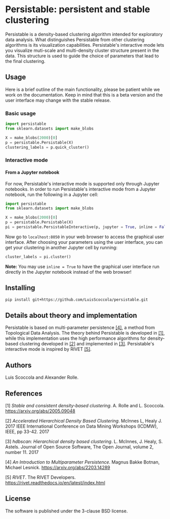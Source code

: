 # Persistable: persistent and stable clustering

Persistable is a density-based clustering algorithm intended for exploratory data analysis.
What distinguishes Persistable from other clustering algorithms is its visualization capabilities.
Persistable's interactive mode lets you visualize muti-scale and multi-density cluster structure present in the data.
This structure is used to guide the choice of parameters that lead to the final clustering.


## Usage

Here is a brief outline of the main functionality, please be patient while we work on the documentation.
Keep in mind that this is a beta version and the user interface may change with the stable release.

### Basic usage

```python
import persistable
from sklearn.datasets import make_blobs

X = make_blobs(2000)[0]
p = persistable.Persistable(X)
clustering_labels = p.quick_cluster()
```


### Interactive mode 

#### From a Jupyter notebook

For now, Persistable's interactive mode is supported only through Jupyter notebooks.
In order to run Persistable's interactive mode from a Jupyter notebook, run the following in a Jupyter cell:

```python
import persistable
from sklearn.datasets import make_blobs

X = make_blobs(2000)[0]
p = persistable.Persistable(X)
pi = persistable.PersistableInteractive(p, jupyter = True, inline = False)
```

Now go to `localhost:8050` in your web browser to access the graphical user interface.
After choosing your parameters using the user interface, you can get your clustering in another Jupyter cell by running:

```python
cluster_labels = pi.cluster()
```

**Note:** You may use `inline = True` to have the graphical user interface run directly in the Jupyter notebook instead of the web browser!


<!---
#### From a Python script

```python
import persistable
from sklearn.datasets import make_blobs

X = make_blobs(2000)[0]
p = persistable.Persistable(X)
pi = persistable.PersistableInteractive(p)
# will wait until you close the GUI
cluster_labels = p.cluster(**pi._parameters)
```

This will run the lines up to the commented line, and it will wait for you to interact with the data.
Now go to `localhost:8050` in your browser to interact with the data.
You can then fix your chosen parameters and close the app by clicking on the "Choose parameters and close" button in the GUI.
--->

## Installing

```bash
pip install git+https://github.com/LuisScoccola/persistable.git
```


## Details about theory and implementation

Persistable is based on multi-parameter persistence [[4]](#4), a method from Topological Data Analysis.
The theory behind Persistable is developed in [[1]](#1), while this implementation uses the high performance algorithms for density-based clustering developed in [[2]](#2) and implemented in [[3]](#3).
Persistable's interactive mode is inspired by RIVET [[5]](#5).

## Authors

Luis Scoccola and Alexander Rolle.


## References

<a id="1">[1]</a> 
*Stable and consistent density-based clustering*. A. Rolle and L. Scoccola.
https://arxiv.org/abs/2005.09048

<a id="2">[2]</a> 
*Accelerated Hierarchical Density Based Clustering*. McInnes L, Healy J. 2017 IEEE International Conference on Data Mining Workshops (ICDMW), IEEE, pp 33-42. 2017

<a id="3">[3]</a> 
*hdbscan: Hierarchical density based clustering*. L. McInnes, J. Healy, S. Astels. Journal of Open Source Software, The Open Journal, volume 2, number 11. 2017

<a id="4">[4]</a> 
*An Introduction to Multiparameter Persistence*. Magnus Bakke Botnan, Michael Lesnick.
https://arxiv.org/abs/2203.14289

<a id="5">[5]</a> 
*RIVET*. The RIVET Developers.
https://rivet.readthedocs.io/en/latest/index.html

<!---
<a id="4">[4]</a> 
*Density-based clustering based on hierarchical density estimates*. R. J. G. B. Campello, D. Moulavi, and J. Sander. Advances in Knowledge Discovery and Data Mining, volume 7819 of Lecture Notes in Computer Science, pp. 160-172. Springer, 2013.
-->


## License

The software is published under the 3-clause BSD license.
